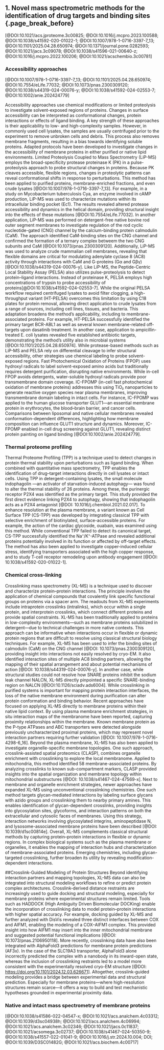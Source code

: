 ## 1. Novel mass spectrometric methods for the identification of drug targets and binding sites {.page_break_before}

[@DOI:10.1021/acs.jproteome.3c00825; @DOI:10.1016/j.mcpro.2023.100588; @DOI:10.1038/s41592-020-01022-1; @DOI:10.1007/978-1-0716-3397-7_13; @DOI:10.1101/2025.04.28.650974; @DOI:10.1371/journal.pone.0282593; @DOI:10.1021/jacs.3c09078; @DOI:10.1038/s41596-021-00640-z; @DOI:10.1016/j.mcpro.2022.100206; @DOI:10.1021/acschembio.3c00781]

### Accessibility approaches

[@DOI:10.1007/978-1-0716-3397-7_13; @DOI:10.1101/2025.04.28.650974; @DOI:10.7554/eLife.77032; @DOI:10.1073/pnas.2300309120; @DOI:10.1038/s44319-024-00076-y; @DOI:10.1038/s41592-024-02553-7; @DOI:10.1002/anie.202424779]

Accessibility approaches use chemical modifications or limited proteolysis to investigate solvent-exposed regions of proteins. Changes in surface accessibility can be interpreted as conformational changes, protein interactions or effects of ligand binding. A key strength of these approaches is their applicability to low- and high-complexity samples. However, in commonly used cell lysates, the samples are usually centrifuged prior to the experiment to remove unbroken cells and debris. This process also removes membrane fragments, resulting in a bias towards identifying soluble proteins. Adapted protocols have been developed to investigate changes in the accessibility of membrane proteins in either purified or native lipid environments.
Limited Proteolysis Coupled to Mass Spectrometry (LiP-MS) employs the broad-specificity protease proteinase K (PK) in a pulse-proteolysis approach to probe structural changes in proteins. Because PK cleaves accessible, flexible regions, changes in proteolytic patterns can reveal conformational shifts in response to perturbations. This method has been applied to purified proteins, membrane-enriched fractions, and even crude lysates [@DOI:10.1007/978-1-0716-3397-7_13].
For example, in a study on Mycobacterium tuberculosis Cya, an enzyme involved in cAMP production, LiP-MS was used to characterize mutations within its intracellular binding pocket (Ec1). The results revealed altered protease accessibility and dynamics in the helical domain, providing structural insight into the effects of these mutations [@DOI:10.7554/eLife.77032]. In another application, LiP-MS was performed on detergent-free native bovine rod outer segment membranes to investigate regulation of the rod cyclic nucleotide-gated (CNG) channel by the calcium-binding protein calmodulin (CaM). The approach identified CaM-binding sites on the CNG channel and confirmed the formation of a ternary complex betweem the two CNG subunits and CaM [@DOI:10.1073/pnas.2300309120]. Additionally, LiP-MS was used to analyze crude mammalian cell membranes, revealing that flexible domains are critical for modulating adenylate cyclase 8 (AC8) activity through interactions with CaM and G-proteins (Gα and Gβγ) [@DOI:10.1038/s44319-024-00076-y].
Like LiP-MS, the Peptide-Centric Local Stability Assay (PELSA) also utilizes pulse-proteolysis to detect protein–ligand interactions. Instead of proteinase K, PELSA employs high concentrations of trypsin to probe accessibility of proteins[@DOI:10.1038/s41592-024-02553-7]. While the original PELSA workflow required centrifuged lysates to avoid filter clogging, a high-throughput variant (HT-PELSA) overcomes this limitation by using C18 plates for protein removal, allowing direct application to crude lysates from a range of sources, including cell lines, tissues, and bacteria. This adaptation broadens the method’s applicability, including to membrane-associated proteins. For example, HT-PELSA successfully identified the primary target BCR-ABL1 as well as several known membrane-related off-targets upon dasatinib treatment. In another case, application to ampicillin-treated E. coli lysates revealed five established antibiotic targets, demonstrating the method’s utility also in microbial systems [@DOI:10.1101/2025.04.28.650974].
While protease-based methods such as LiP-MS and PELSA rely on differential cleavage to infer structural accessibility, other strategies use chemical labeling to probe solvent-exposed regions. Fast Photochemical Oxidation of Proteins (FPOP) uses hydroxyl radicals to label solvent-exposed amino acids but traditionally requires detergent purification, disrupting native environments. While in-cell FPOP avoids detergents, water-soluble hydroxyl radicals provide poor transmembrane domain coverage. IC-FPOMP (in-cell fast photochemical oxidation of membrane proteins) addresses this using TiO₂ nanoparticles to generate reactive oxygen species near plasma membranes, improving transmembrane domain labeling in intact cells. For instance, IC-FPOMP was applied to the human glucose transporter GLUT1—an essential membrane protein in erythrocytes, the blood–brain barrier, and cancer cells. Comparisons between liposomal and native cellular membranes revealed conformation-dependent differences, highlighting how membrane composition can influence GLUT1 structure and dynamics. Moreover, IC-FPOMP enabled in-cell drug screening against GLUT1, revealing distinct protein painting on ligand binding [@DOI:10.1002/anie.202424779].


### Thermal proteome profiling
Thermal Proteome Profiling (TPP) is a technique used to detect changes in protein thermal stability upon perturbations such as ligand binding. When combined with quantitative mass spectrometry, TPP enables the identification of drug–target interactions directly in cell lysates or intact cells. Using TPP in detergent-containing lysates, the small molecule indophagolin —an activator of starvation-induced autophagy— was found to alter the thermal stability of 26 proteins. Among these, the purinergic receptor P2X4 was identified as the primary target. This study provided the first direct evidence linking P2X4 to autophagy, showing that indophagolin acts as a P2X4 antagonist [@DOI: 10.1016/j.chembiol.2021.02.017].
To enhance resolution at the plasma membrane, a variant known as Cell Surface TPP (CS-TPP) was developed by integrating classical TPP with selective enrichment of biotinylated, surface-accessible proteins. For example, the action of the cardiac glycoside, ouabain, was examined using this method. While conventional TPP failed to detect its canonical target, CS-TPP successfully identified the Na⁺/K⁺-ATPase and revealed additional proteins potentially involved in its function or affected by off-target effects. The method has also been applied to investigate copper-induced cellular stress, identifying transporters associated with the high copper response, and to study T-cell receptor remodeling upon antibody engagement [@DOI: 10.1038/s41592-020-01022-1].

### Chemical cross-linking

Crosslinking mass spectrometry (XL-MS) is a technique used to discover and characterize protein–protein interactions. The principle involves the application of chemical compounds that covalently link specific functional groups on proteins via a spacer arm. The readouts from XL-MS experiments include intraprotein crosslinks (intralinks), which occur within a single protein, and interprotein crosslinks, which connect different proteins and provide spatial constraints.
XL-MS has been traditionally applied to proteins in low-complexity environments—such as membrane proteins solubilized in detergent—due to technical challenges in more native contexts. This approach can be informative when interactions occur in flexible or dynamic protein regions that are difficult to resolve using classical structural biology techniques. For example, XL-MS has been used to infer the binding sites of calmodulin (CaM) on the CNG channel [@DOI: 10.1073/pnas.2300309120], providing insight into interactions not easily resolved by cryo-EM. It also identified interaction sites of multiple AC8 binding partners, allowing the mapping of their spatial arrangement and about potential mechanisms of action [@DOI: 10.1038/s44319-024-00076-y]. In another case, while structural studies could not resolve how SNARE proteins inhibit the sodium leak channel NALCN, XL-MS directly pinpointed a specific SNARE-binding region on NALCN [@DOI:10.1126/sciadv.ads6004].
While crosslinking in purified systems is important for mapping protein interaction interfaces, the loss of the native membrane environment during purification can alter protein conformation and binding behavior. Recent approaches have focused on applying XL-MS directly to membrane proteins within their native lipid context. By using plasma membrane enrichment strategies, in situ interaction maps of the membranome have been reported, capturing proximity relationships within the membrane. Known membrane protein as the P-type ATPases and ABC transporters were detected alongside previously uncharacterized proximal proteins, which may represent novel interaction partners requiring further validation [@DOI: 10.1007/978-1-0716-4298-6_16].
 Beyond the plasma membrane, XL-MS has also been applied to investigate organelle-specific membrane topologies. One such approach, crosslink-assisted spatial proteomics (CLASP), combines organelle enrichment with crosslinking to explore the local membranome. Applied to mitochondria, this method identified 58 membrane-associated proteins. By analyzing crosslinks to known sub-compartment markers, CLASP provided insights into the spatial organization and membrane topology within mitochondrial substructures [@DOI: 10.1038/s41467-024-47569-x]. Next to membrane and organelle enrichment strategies, newer approaches have expanded XL-MS using unconventional crosslinking chemistries. One such method targets glycan-mediated interactions by labeling surface glycans with azido groups and crosslinking them to nearby primary amines. This enables identification of glycan-dependent crosslinks, providing insights into glycosylation sites, glycoforms, and interaction patterns on both the extracellular and cytosolic faces of membranes. Using this strategy, interaction networks involving glycosylated integrins, aminopeptidase N, and lysosome-associated membrane proteins have been described [@DOI: 10.1039/d1sc00814e].
Overall, XL-MS complements classical structural methods by capturing protein–protein interactions in flexible or dynamic regions. In complex biological systems such as the plasma membrane or organelles, it enables the mapping of interaction hubs and characterization of membrane-associated proteins. Emerging chemistries, including glycan-targeted crosslinking, further broaden its utility by revealing modification-dependent interactions.

##Crosslink-Guided Modeling of Protein Structures
Beyond identifying interaction partners and mapping topologies, XL-MS data can also be integrated into structural modeling workflows to refine or predict protein complex architectures. Crosslink-derived distance restraints are increasingly used to guide docking and structural modeling, especially for membrane proteins where experimental structures remain limited. Tools such as HADDOCK (High Ambiguity Driven Biomolecular DOCKing) enable the incorporation of crosslinking data to model protein–protein interactions with higher spatial accuracy.
For example, docking guided by XL-MS and further analyzed with DisVis revealed three distinct interfaces between COX and AIFM1, enabling the modeling of a COX–AIFM1 complex. This provided insight into how AIFM1 may insert into the inner mitochondrial membrane and suggested potential functional implications [@DOI: 10.1073/pnas.2106950118]. More recently, crosslinking data have also been integrated with AlphaFold3 predictions for membrane protein predictions (AF3x). In the case of the SLC19A3 transporter, AlphaFold3 alone incorrectly predicted the complex with a nanobody in its inward-open state, whereas the inclusion of crosslinking restraints led to a model more consistent with the experimentally resolved cryo-EM structure [@DOI: https://doi.org/10.1101/2024.12.03.626671].
Altogether, crosslink-guided modeling provides a bridge between experimental data and structural prediction. Especially for membrane proteins—where high-resolution structures remain scarce—it offers a way to build and test mechanistic hypotheses grounded in experimental proximity data.

### Native and intact mass spectrometry of membrane proteins

[@DOI:10.1038/s41586-022-04547-x; @DOI:10.1021/acs.analchem.4c03312; @DOI:10.1039/d3sc04938h; @DOI:10.1021/acs.analchem.4c06994; @DOI:10.1021/acs.analchem.3c02346; @DOI:10.1021/jacs.0c11837; @DOI:10.1021/acsomega.3c02737; @DOI:10.1038/s41467-024-50350-9; @DOI:10.1038/s41557-022-01041-9; @DOI:10.1016/j.str.2024.10.004; DOI; @DOI:10.1039/D3SC01482G; @DOI:10.1021/acs.biochem.4c00717]
